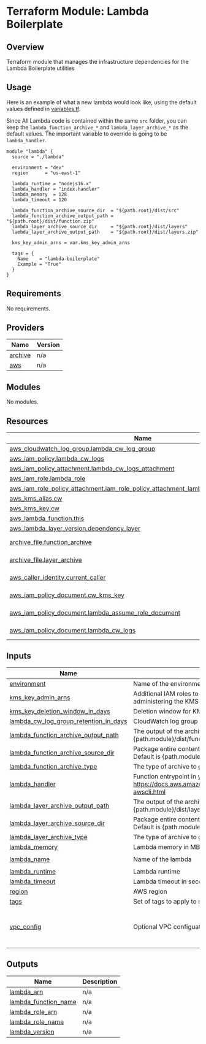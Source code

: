 # Terraform Module: Lambda Boilerplate 

## Overview

Terraform module that manages the infrastructure dependencies for the Lambda Boilerplate utilities

## <a id="usage"></a> Usage
Here is an example of what a new lambda would look like, using the default values defined in [variables.tf](variables.tf).  

Since All Lambda code is contained within the same `src` folder, you can keep the `lambda_function_archive_*` and `lambda_layer_archive_*` 
as the default values. The important variable to override is going to be `lambda_handler`.  

```hcl
module "lambda" {
  source = "./lambda"

  environment = "dev"
  region      = "us-east-1"

  lambda_runtime = "nodejs16.x"
  lambda_handler = "index.handler"
  lambda_memory  = 128
  lambda_timeout = 120

  lambda_function_archive_source_dir  = "${path.root}/dist/src"
  lambda_function_archive_output_path = "${path.root}/dist/function.zip"
  lambda_layer_archive_source_dir     = "${path.root}/dist/layers"
  lambda_layer_archive_output_path    = "${path.root}/dist/layers.zip"

  kms_key_admin_arns = var.kms_key_admin_arns

  tags = {
    Name    = "lambda-boilerplate"
    Example = "True"
  }
}
```

<!-- BEGINNING OF PRE-COMMIT-TERRAFORM DOCS HOOK -->
## Requirements

No requirements.

## Providers

| Name | Version |
|------|---------|
| <a name="provider_archive"></a> [archive](#provider\_archive) | n/a |
| <a name="provider_aws"></a> [aws](#provider\_aws) | n/a |

## Modules

No modules.

## Resources

| Name | Type |
|------|------|
| [aws_cloudwatch_log_group.lambda_cw_log_group](https://registry.terraform.io/providers/hashicorp/aws/latest/docs/resources/cloudwatch_log_group) | resource |
| [aws_iam_policy.lambda_cw_logs](https://registry.terraform.io/providers/hashicorp/aws/latest/docs/resources/iam_policy) | resource |
| [aws_iam_policy_attachment.lambda_cw_logs_attachment](https://registry.terraform.io/providers/hashicorp/aws/latest/docs/resources/iam_policy_attachment) | resource |
| [aws_iam_role.lambda_role](https://registry.terraform.io/providers/hashicorp/aws/latest/docs/resources/iam_role) | resource |
| [aws_iam_role_policy_attachment.iam_role_policy_attachment_lambda_vpc_access_execution](https://registry.terraform.io/providers/hashicorp/aws/latest/docs/resources/iam_role_policy_attachment) | resource |
| [aws_kms_alias.cw](https://registry.terraform.io/providers/hashicorp/aws/latest/docs/resources/kms_alias) | resource |
| [aws_kms_key.cw](https://registry.terraform.io/providers/hashicorp/aws/latest/docs/resources/kms_key) | resource |
| [aws_lambda_function.this](https://registry.terraform.io/providers/hashicorp/aws/latest/docs/resources/lambda_function) | resource |
| [aws_lambda_layer_version.dependency_layer](https://registry.terraform.io/providers/hashicorp/aws/latest/docs/resources/lambda_layer_version) | resource |
| [archive_file.function_archive](https://registry.terraform.io/providers/hashicorp/archive/latest/docs/data-sources/file) | data source |
| [archive_file.layer_archive](https://registry.terraform.io/providers/hashicorp/archive/latest/docs/data-sources/file) | data source |
| [aws_caller_identity.current_caller](https://registry.terraform.io/providers/hashicorp/aws/latest/docs/data-sources/caller_identity) | data source |
| [aws_iam_policy_document.cw_kms_key](https://registry.terraform.io/providers/hashicorp/aws/latest/docs/data-sources/iam_policy_document) | data source |
| [aws_iam_policy_document.lambda_assume_role_document](https://registry.terraform.io/providers/hashicorp/aws/latest/docs/data-sources/iam_policy_document) | data source |
| [aws_iam_policy_document.lambda_cw_logs](https://registry.terraform.io/providers/hashicorp/aws/latest/docs/data-sources/iam_policy_document) | data source |

## Inputs

| Name | Description | Type | Default | Required |
|------|-------------|------|---------|:--------:|
| <a name="input_environment"></a> [environment](#input\_environment) | Name of the environment. | `string` | n/a | yes |
| <a name="input_kms_key_admin_arns"></a> [kms\_key\_admin\_arns](#input\_kms\_key\_admin\_arns) | Additional IAM roles to map to the KMS key policy for administering the KMS key used for SSE. | `list(string)` | `[]` | no |
| <a name="input_kms_key_deletion_window_in_days"></a> [kms\_key\_deletion\_window\_in\_days](#input\_kms\_key\_deletion\_window\_in\_days) | Deletion window for KMS key in days. | `number` | `10` | no |
| <a name="input_lambda_cw_log_group_retention_in_days"></a> [lambda\_cw\_log\_group\_retention\_in\_days](#input\_lambda\_cw\_log\_group\_retention\_in\_days) | CloudWatch log group retention in days. | `number` | `30` | no |
| <a name="input_lambda_function_archive_output_path"></a> [lambda\_function\_archive\_output\_path](#input\_lambda\_function\_archive\_output\_path) | The output of the archive file. Default is {path.module}/dist/function.zip unless overridden. | `string` | `null` | no |
| <a name="input_lambda_function_archive_source_dir"></a> [lambda\_function\_archive\_source\_dir](#input\_lambda\_function\_archive\_source\_dir) | Package entire contents of this directory into the archive. Default is {path.module}/dist/src unless overridden. | `string` | `null` | no |
| <a name="input_lambda_function_archive_type"></a> [lambda\_function\_archive\_type](#input\_lambda\_function\_archive\_type) | The type of archive to generate. | `string` | `"zip"` | no |
| <a name="input_lambda_handler"></a> [lambda\_handler](#input\_lambda\_handler) | Function entrypoint in your code. For more information see https://docs.aws.amazon.com/lambda/latest/dg/gettingstarted-awscli.html | `string` | `"index.handler"` | no |
| <a name="input_lambda_layer_archive_output_path"></a> [lambda\_layer\_archive\_output\_path](#input\_lambda\_layer\_archive\_output\_path) | The output of the archive file. Default is {path.module}/dist/layers.zip unless overridden. | `string` | `null` | no |
| <a name="input_lambda_layer_archive_source_dir"></a> [lambda\_layer\_archive\_source\_dir](#input\_lambda\_layer\_archive\_source\_dir) | Package entire contents of this directory into the archive. Default is {path.module}/dist/layers unless overridden. | `string` | `null` | no |
| <a name="input_lambda_layer_archive_type"></a> [lambda\_layer\_archive\_type](#input\_lambda\_layer\_archive\_type) | The type of archive to generate. | `string` | `"zip"` | no |
| <a name="input_lambda_memory"></a> [lambda\_memory](#input\_lambda\_memory) | Lambda memory in MB. | `number` | n/a | yes |
| <a name="input_lambda_name"></a> [lambda\_name](#input\_lambda\_name) | Name of the lambda | `string` | `"lambda-boilerplate"` | no |
| <a name="input_lambda_runtime"></a> [lambda\_runtime](#input\_lambda\_runtime) | Lambda runtime | `string` | n/a | yes |
| <a name="input_lambda_timeout"></a> [lambda\_timeout](#input\_lambda\_timeout) | Lambda timeout in seconds. | `number` | n/a | yes |
| <a name="input_region"></a> [region](#input\_region) | AWS region | `string` | n/a | yes |
| <a name="input_tags"></a> [tags](#input\_tags) | Set of tags to apply to resources | `map(string)` | n/a | yes |
| <a name="input_vpc_config"></a> [vpc\_config](#input\_vpc\_config) | Optional VPC configuation parameters | <pre>object({<br>    security_group_ids = list(string)<br>    subnet_ids         = list(string)<br>  })</pre> | `null` | no |

## Outputs

| Name | Description |
|------|-------------|
| <a name="output_lambda_arn"></a> [lambda\_arn](#output\_lambda\_arn) | n/a |
| <a name="output_lambda_function_name"></a> [lambda\_function\_name](#output\_lambda\_function\_name) | n/a |
| <a name="output_lambda_role_arn"></a> [lambda\_role\_arn](#output\_lambda\_role\_arn) | n/a |
| <a name="output_lambda_role_name"></a> [lambda\_role\_name](#output\_lambda\_role\_name) | n/a |
| <a name="output_lambda_version"></a> [lambda\_version](#output\_lambda\_version) | n/a |
<!-- END OF PRE-COMMIT-TERRAFORM DOCS HOOK -->
